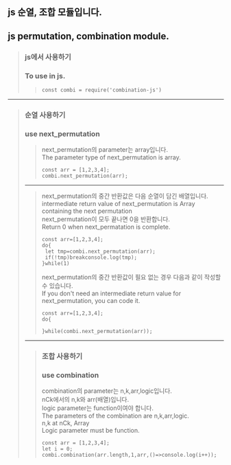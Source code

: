 ## js 순열, 조합 모듈입니다.
## js permutation, combination module.
> ### js에서 사용하기
> ### To use in js.
>>```
>>const combi = require('combination-js')
>>```
* * * 
> ### 순열 사용하기  
> ### use next_permutation
>>next_permutation의 parameter는 array입니다.  
>>The parameter type of next_permutation is array.
>>```
>>const arr = [1,2,3,4];
>>combi.next_permutation(arr);
>>```
>* * *
>>next_permutation의 중간 반환값은 다음 순열이 담긴 배열입니다.  
>>intermediate return value of next_permutation is Array containing the next permutation  
> >next_permutation이 모두 끝나면 0을 반환합니다.  
> >Return 0 when next_permatation is complete.
> >>
>>```
>>const arr=[1,2,3,4];  
>>do{
>>  let tmp=combi.next_permutation(arr);
>>  if(!tmp)breakconsole.log(tmp);
>> }while(1)
>>```
>>next_permutation의 중간 반환값이 필요 없는 경우 다음과 같이 작성할 수 있습니다.  
>>If you don't need an intermediate return value for next_permutation, you can code it.
>>```
>>const arr=[1,2,3,4];
>>do{
>>    
>>}while(combi.next_permutation(arr));
>* * *
>>### 조합 사용하기  
>>### use combination
>>combination의 parameter는 n,k,arr,logic입니다.  
>>nCk에서의 n,k와 arr(배열)입니다.  
>>logic parameter는 function이여야 합니다.  
>>The parameters of the combination are n,k,arr,logic.  
>>n,k at nCk, Array  
>>Logic parameter must be function.
>>```
>>const arr = [1,2,3,4];
>>let i = 0;
>>combi.combination(arr.length,1,arr,()=>console.log(i++));
>>```